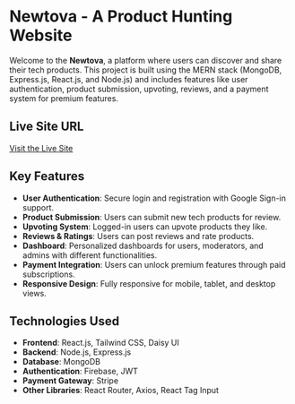 # Newtova - A Product Hunting Website

Welcome to the **Newtova**, a platform where users can discover and share their tech products. This project is built using the MERN stack (MongoDB, Express.js, React.js, and Node.js) and includes features like user authentication, product submission, upvoting, reviews, and a payment system for premium features.

## Live Site URL
[Visit the Live Site](https://newtova.web.app)

## Key Features
- **User Authentication**: Secure login and registration with Google Sign-in support.
- **Product Submission**: Users can submit new tech products for review.
- **Upvoting System**: Logged-in users can upvote products they like.
- **Reviews & Ratings**: Users can post reviews and rate products.
- **Dashboard**: Personalized dashboards for users, moderators, and admins with different functionalities.
- **Payment Integration**: Users can unlock premium features through paid subscriptions.
- **Responsive Design**: Fully responsive for mobile, tablet, and desktop views.

## Technologies Used
- **Frontend**: React.js, Tailwind CSS, Daisy UI
- **Backend**: Node.js, Express.js
- **Database**: MongoDB
- **Authentication**: Firebase, JWT
- **Payment Gateway**: Stripe 
- **Other Libraries**: React Router, Axios, React Tag Input
